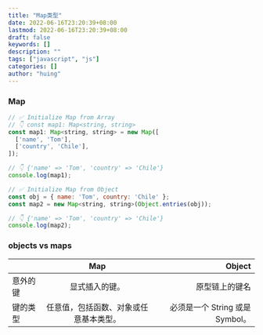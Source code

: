 ```yaml
---
title: "Map类型"
date: 2022-06-16T23:20:39+08:00
lastmod: 2022-06-16T23:20:39+08:00
draft: false
keywords: []
description: ""
tags: ["javascript", "js"]
categories: []
author: "huing"
---
```


### Map

```js
// ✅ Initialize Map from Array
// 👇️ const map1: Map<string, string>
const map1: Map<string, string> = new Map([
  ['name', 'Tom'],
  ['country', 'Chile'],
]);

// 👇️ {'name' => 'Tom', 'country' => 'Chile'}
console.log(map1);

// ✅ Initialize Map from Object
const obj = { name: 'Tom', country: 'Chile' };
const map2 = new Map<string, string>(Object.entries(obj));

// 👇️ {'name' => 'Tom', 'country' => 'Chile'}
console.log(map2);
```

### objects vs maps

|          |                  Map                   |                          Object |
| -------- | :------------------------------------: | ------------------------------: |
| 意外的键 |             显式插入的键。             |                  原型链上的键名 |
| 键的类型 | 任意值，包括函数、对象或任意基本类型。 | 必须是一个 String 或是 Symbol。 |
